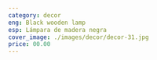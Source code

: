 ```yaml
---
category: decor
eng: Black wooden lamp
esp: Lámpara de madera negra
cover_image: ./images/decor/decor-31.jpg
price: 00.00
---
```

 
